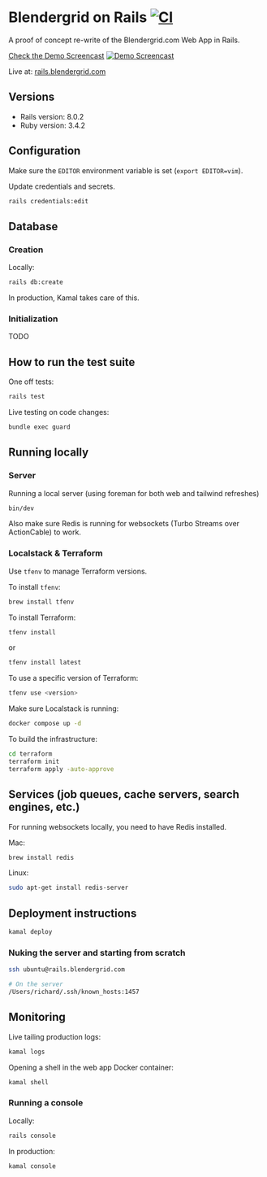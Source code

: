 # Blendergrid on Rails [![CI](https://github.com/vanderoost/blendergrid-on-rails/actions/workflows/ci.yml/badge.svg)](https://github.com/vanderoost/blendergrid-on-rails/actions/workflows/ci.yml)

A proof of concept re-write of the Blendergrid.com Web App in Rails.

[Check the Demo Screencast](https://vimeo.com/1080902705/f13f9968d7)
[![Demo Screencast](https://i.vimeocdn.com/video/2011590551-851fdc17aa70d9917d09bcf1c9c4d872f3dbf4c211452271ba7dc5e1cd2bd276-d_1280x720)](https://vimeo.com/1080902705/f13f9968d7)

Live at: [rails.blendergrid.com](https://rails.blendergrid.com)

## Versions

- Rails version: 8.0.2
- Ruby version: 3.4.2

## Configuration

Make sure the `EDITOR` environment variable is set (`export EDITOR=vim`).

Update credentials and secrets.
```bash
rails credentials:edit 
```

## Database

### Creation

Locally:
```bash
rails db:create
```

In production, Kamal takes care of this.

### Initialization

TODO

## How to run the test suite

One off tests:

```bash
rails test
```

Live testing on code changes:

```bash
bundle exec guard
```

## Running locally

### Server

Running a local server (using foreman for both web and tailwind refreshes)

```bash
bin/dev
```

Also make sure Redis is running for websockets (Turbo Streams over ActionCable) to work.

### Localstack & Terraform

Use `tfenv` to manage Terraform versions.

To install `tfenv`:
```bash
brew install tfenv
```

To install Terraform:
```bash
tfenv install
```
or
```bash
tfenv install latest
```

To use a specific version of Terraform:
```bash
tfenv use <version>
```

Make sure Localstack is running:
```bash
docker compose up -d
```

To build the infrastructure:
```bash
cd terraform
terraform init
terraform apply -auto-approve
```

## Services (job queues, cache servers, search engines, etc.)

For running websockets locally, you need to have Redis installed.

Mac:
```bash
brew install redis
```

Linux:
```bash
sudo apt-get install redis-server
```

## Deployment instructions

```bash
kamal deploy
```

### Nuking the server and starting from scratch

```bash
ssh ubuntu@rails.blendergrid.com

# On the server
/Users/richard/.ssh/known_hosts:1457
```

## Monitoring

Live tailing production logs:

```bash
kamal logs
```

Opening a shell in the web app Docker container:

```bash
kamal shell
```

### Running a console

Locally:
```bash
rails console
```

In production:
```bash
kamal console
```

